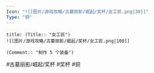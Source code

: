 ```yaml
---
Icon: "![[图片/游戏攻略/古墓丽影/崛起/奖杯/女工匠.png|30]]"
Type: "铜"
---
```

```ad-common-bronze-trophy
title: (Title:: "女工匠")
![[图片/游戏攻略/古墓丽影/崛起/奖杯/女工匠.png|100]]

(Comment:: "制作 5 个装备")
```

#古墓丽影/崛起/奖杯 #奖杯 #铜
